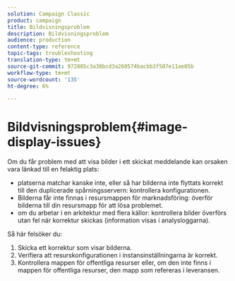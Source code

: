 ```yaml
---
solution: Campaign Classic
product: campaign
title: Bildvisningsproblem
description: Bildvisningsproblem
audience: production
content-type: reference
topic-tags: troubleshooting
translation-type: tm+mt
source-git-commit: 972885c3a38bcd3a260574bacbb3f507e11ae05b
workflow-type: tm+mt
source-wordcount: '135'
ht-degree: 6%

---
```



# Bildvisningsproblem{#image-display-issues}

Om du får problem med att visa bilder i ett skickat meddelande kan orsaken vara länkad till en felaktig plats:

* platserna matchar kanske inte, eller så har bilderna inte flyttats korrekt till den duplicerade spårningsservern: kontrollera konfigurationen.
* Bilderna får inte finnas i resursmappen för marknadsföring: överför bilderna till din resursmapp för att lösa problemet.
* om du arbetar i en arkitektur med flera källor: kontrollera bilder överförs utan fel när korrektur skickas (information visas i analysloggarna).

Så här felsöker du:

1. Skicka ett korrektur som visar bilderna.
1. Verifiera att resurskonfigurationen i instansinställningarna är korrekt.
1. Kontrollera mappen för offentliga resurser eller, om den inte finns i mappen för offentliga resurser, den mapp som refereras i leveransen.

